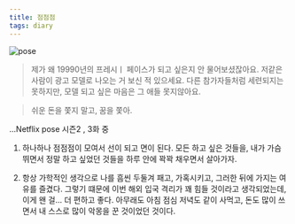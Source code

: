 ```yaml
---
title: 점점점
tags: diary
---
```


![pose](https://user-images.githubusercontent.com/50545088/150666358-731c6a92-a76d-408e-9a03-0b8b16bcb510.jpeg)

> 제가 왜 19990년의 프레시ㅣ 페이스가 되고 싶은지 안 물어보셨잖아요. 저같은 사람이 광고 모델로 나오는 거 보신 적 있으세요. 다른 참가자들처럼 세련되지는 못하지만, 모델 되고 싶은 마음은 그 애들 못지않아요.

> 쉬운 돈을 쫓지 말고, 꿈을 쫓아.

...Netflix pose 시즌2 , 3화 중

1. 하나하나 점점점이 모여서 선이 되고 면이 된다. 모든 하고 싶은 것들을, 내가 가슴 뛰면서 정말 하고 싶었던 것들을 하루 안에 꽉꽉 채우면서 살아가자.

2. 항상 가학적인 생각으로 나를 흠씬 두둘겨 패고, 가혹시키고, 그러한 뒤에 가지는 여유를 즐겼다. 그렇기 떄문에 이번 해외 입국 격리가 꽤 힘들 것이라고 생각되었는데, 이게 왠 걸... 더 편하고 좋다. 아무래도 아침 점심 저녁도 같이 사먹고, 돈도 많이 쓰면서 내 스스로 많이 악몽을 꾼 것이었던 것이다.

